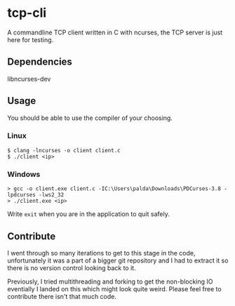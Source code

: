 # tcp-cli
A commandline TCP client written in C with ncurses, the TCP server is just here for testing.

## Dependencies
libncurses-dev

## Usage
You should be able to use the compiler of your choosing.
### Linux
```console
$ clang -lncurses -o client client.c
$ ./client <ip>
```
### Windows
```console
> gcc -o client.exe client.c -IC:\Users\palda\Downloads\PDCurses-3.8 -lpdcurses -lws2_32
> ./client.exe <ip>
```

Write ```exit``` when you are in the application to quit safely.

## Contribute
I went through so many iterations to get to this stage in the code, unfortunately it was a part of a bigger git repository and I had to extract it so there is no version control looking back to it.

Previously, I tried multithreading and forking to get the non-blocking IO eventially I landed on this which might look quite weird. Please feel free to contribute there isn't that much code.
